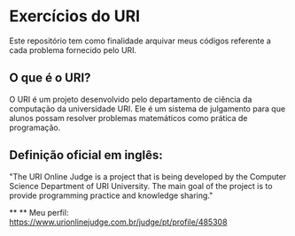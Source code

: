 # Exercícios do URI

Este repositório tem como finalidade arquivar meus códigos referente a cada problema fornecido pelo URI. 

## O que é o URI?

O URI é um projeto desenvolvido pelo departamento de ciência da computação da universidade URI. 
Ele é um sistema de julgamento para que alunos possam resolver problemas matemáticos como prática de programação.

## Definição oficial em inglês:
"The URI Online Judge is a project that is being developed by the Computer Science Department of URI University. 
The main goal of the project is to provide programming practice and knowledge sharing."


** ** Meu perfil: https://www.urionlinejudge.com.br/judge/pt/profile/485308
